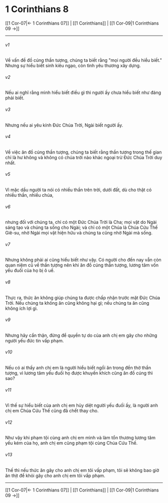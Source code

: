 # 1 Corinthians 8

[[1 Cor-07|← 1 Corinthians 07]] | [[1 Corinthians]] | [[1 Cor-09|1 Corinthians 09 →]]
***



###### v1 
Về vấn đề đồ cúng thần tượng, chúng ta biết rằng "mọi người đều hiểu biết." Nhưng sự hiểu biết sinh kiêu ngạo, còn tình yêu thương xây dựng. 

###### v2 
Nếu ai nghĩ rằng mình hiểu biết điều gì thì người ấy chưa hiểu biết như đáng phải biết. 

###### v3 
Nhưng nếu ai yêu kính Đức Chúa Trời, Ngài biết người ấy. 

###### v4 
Về việc ăn đồ cúng thần tượng, chúng ta biết rằng thần tượng trong thế gian chỉ là hư không và không có chúa trời nào khác ngoại trừ Đức Chúa Trời duy nhất. 

###### v5 
Vì mặc dầu người ta nói có nhiều thần trên trời, dưới đất, dù cho thật có nhiều thần, nhiều chúa, 

###### v6 
nhưng đối với chúng ta, chỉ có một Đức Chúa Trời là Cha; mọi vật do Ngài sáng tạo và chúng ta sống cho Ngài; và chỉ có một Chúa là Chúa Cứu Thế Giê-su, nhờ Ngài mọi vật hiện hữu và chúng ta cũng nhờ Ngài mà sống. 

###### v7 
Nhưng không phải ai cũng hiểu biết như vậy. Có người cho đến nay vẫn còn quan niệm cũ về thần tượng nên khi ăn đồ cúng thần tượng, lương tâm vốn yếu đuối của họ bị ô uế. 

###### v8 
Thực ra, thức ăn không giúp chúng ta được chấp nhận trước mặt Đức Chúa Trời. Nếu chúng ta không ăn cũng không hại gì; nếu chúng ta ăn cũng không ích lợi gì. 

###### v9 
Nhưng hãy cẩn thận, đừng để quyền tự do của anh chị em gây cho những người yếu đức tin vấp phạm. 

###### v10 
Nếu có ai thấy anh chị em là người hiểu biết ngồi ăn trong đền thờ thần tượng, vì lương tâm yếu đuối họ được khuyến khích cũng ăn đồ cúng thì sao? 

###### v11 
Vì thế sự hiểu biết của anh chị em hủy diệt người yếu đuối ấy, là người anh chị em Chúa Cứu Thế cũng đã chết thay cho. 

###### v12 
Như vậy khi phạm tội cùng anh chị em mình và làm tổn thương lương tâm yếu kém của họ, anh chị em cũng phạm tội cùng Chúa Cứu Thế. 

###### v13 
Thế thì nếu thức ăn gây cho anh chị em tôi vấp phạm, tôi sẽ không bao giờ ăn thịt để khỏi gây cho anh chị em tôi vấp phạm.

***
[[1 Cor-07|← 1 Corinthians 07]] | [[1 Corinthians]] | [[1 Cor-09|1 Corinthians 09 →]]
